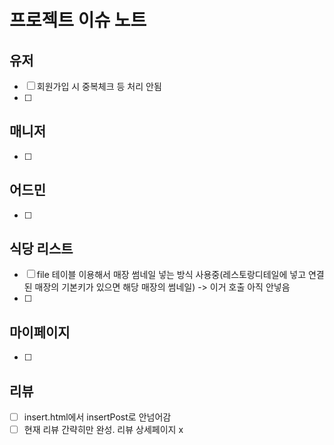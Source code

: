 # 프로젝트 이슈 노트
## 유저
* [ ] 회원가입 시 중복체크 등 처리 안됨
* [ ] 

## 매니저
* [ ] 

## 어드민
* [ ] 

## 식당 리스트
* [ ] file 테이블 이용해서 매장 썸네일 넣는 방식 사용중(레스토랑디테일에 넣고 연결된 매장의 기본키가 있으면 해당 매장의 썸네일) -> 이거 호출 아직 안넣음
* [ ] 

## 마이페이지
* [ ] 

## 리뷰
* [ ] insert.html에서 insertPost로 안넘어감
* [ ] 현재 리뷰 간략히만 완성. 리뷰 상세페이지 x